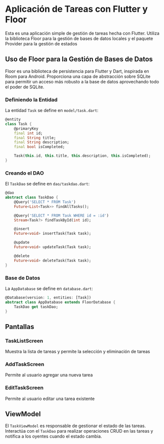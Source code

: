 # Aplicación de Tareas con Flutter y Floor

Esta es una aplicación simple de gestión de tareas hecha con Flutter. Utiliza la biblioteca Floor para la gestión de bases de datos locales y el paquete Provider para la gestión de estados

## Uso de Floor para la Gestión de Bases de Datos

Floor es una biblioteca de persistencia para Flutter y Dart, inspirada en Room para Android. Proporciona una capa de abstracción sobre SQLite para permitir un acceso más robusto a la base de datos aprovechando todo el poder de SQLite.

### Definiendo la Entidad

La entidad `Task` se define en `model/task.dart`:

```dart
@entity
class Task {
    @primaryKey
    final int id;
    final String title;
    final String description;
    final bool isCompleted;

    Task(this.id, this.title, this.description, this.isCompleted);
}
```

### Creando el DAO

El `TaskDao` se define en `dao/taskdao.dart`:

```dart
@dao
abstract class TaskDao {
    @Query('SELECT * FROM Task')
    Future<List<Task>> findAllTasks();

    @Query('SELECT * FROM Task WHERE id = :id')
    Stream<Task?> findTaskById(int id);

    @insert
    Future<void> insertTask(Task task);

    @update
    Future<void> updateTask(Task task);

    @delete
    Future<void> deleteTask(Task task);
}
```

### Base de Datos

La `AppDatabase` se define en `database.dart`:

```dart
@Database(version: 1, entities: [Task])
abstract class AppDatabase extends FloorDatabase {
    TaskDao get taskDao;
}
```


## Pantallas

### TaskListScreen

Muestra la lista de tareas y permite la selección y eliminación de tareas

### AddTaskScreen

Permite al usuario agregar una nueva tarea

### EditTaskScreen

Permite al usuario editar una tarea existente

## ViewModel

El `TaskViewModel` es responsable de gestionar el estado de las tareas. Interactúa con el `TaskDao` para realizar operaciones CRUD en las tareas y notifica a los oyentes cuando el estado cambia.